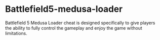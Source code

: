 # Battlefield5-medusa-loader
Battlefield 5 Medusa Loader cheat is designed specifically to give players the ability to fully control the gameplay and enjoy the game without limitations.
